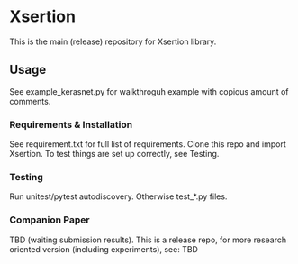 # Xsertion
This is the main (release) repository for Xsertion library.

## Usage
See example_kerasnet.py for walkthroguh example with copious amount of comments.

### Requirements & Installation
See requirement.txt for full list of requirements.
Clone this repo and import Xsertion. To test things are set up correctly, see Testing.

### Testing
Run unitest/pytest autodiscovery. Otherwise test_*.py files.

### Companion Paper
TBD (waiting submission results).
This is a release repo, for more research oriented version (including experiments), see:
TBD